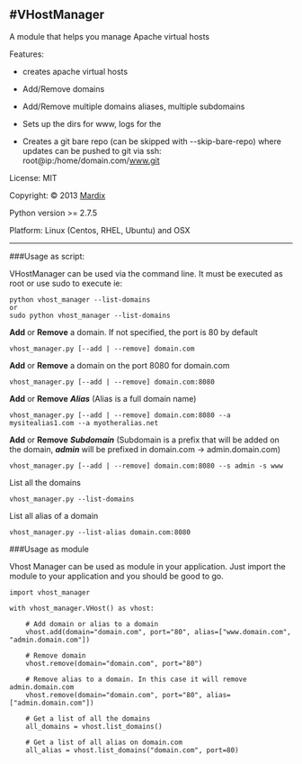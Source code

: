 #VHostManager
---

A module that helps you manage Apache virtual hosts

Features:

- creates apache virtual hosts

- Add/Remove domains

- Add/Remove multiple domains aliases, multiple subdomains

- Sets up the dirs for www, logs for the

- Creates a git bare repo (can be skipped with --skip-bare-repo)
where updates can be pushed to git via ssh: root@ip:/home/domain.com/www.git

License: MIT

Copyright: © 2013 [Mardix](https://github.com/mardix)

Python version >= 2.7.5

Platform: Linux (Centos, RHEL, Ubuntu) and OSX

---

###Usage as script:

VHostManager can be used via the command line. It must be executed as root or use sudo to execute ie: 

	python vhost_manager --list-domains 
	or 
	sudo python vhost_manager --list-domains

**Add** or **Remove** a domain. If not specified, the port is 80 by default

	vhost_manager.py [--add | --remove] domain.com

**Add** or **Remove** a domain on the port 8080 for domain.com

	vhost_manager.py [--add | --remove] domain.com:8080

**Add** or **Remove** ***Alias*** (Alias is a full domain name)

	vhost_manager.py [--add | --remove] domain.com:8080 --a mysitealias1.com --a myotheralias.net
	
	
**Add** or **Remove** ***Subdomain*** (Subdomain is a prefix that will be added on the domain, ***admin*** will be prefixed in domain.com -> admin.domain.com)

	vhost_manager.py [--add | --remove] domain.com:8080 --s admin -s www
	
List all the domains

	vhost_manager.py --list-domains

List all alias of a domain

	vhost_manager.py --list-alias domain.com:8080



###Usage as module

Vhost Manager can be used as module in your application. Just import the module to your application and you should be good to go.


	import vhost_manager

	with vhost_manager.VHost() as vhost:

    	# Add domain or alias to a domain
    	vhost.add(domain="domain.com", port="80", alias=["www.domain.com", "admin.domain.com"])

    	# Remove domain
    	vhost.remove(domain="domain.com", port="80")

    	# Remove alias to a domain. In this case it will remove admin.domain.com
    	vhost.remove(domain="domain.com", port="80", alias=["admin.domain.com"])

    	# Get a list of all the domains
    	all_domains = vhost.list_domains()

    	# Get a list of all alias on domain.com
    	all_alias = vhost.list_domains("domain.com", port=80)
    
